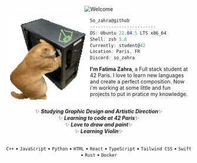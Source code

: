 <p align="center">
  <img src="https://readme-typing-svg.demolab.com?font=Fira+Code&weight=600&size=25&pause=1000&color=6BABE3&center=true&vCenter=true&repeat=false&width=600&lines=Welcome+to+Fatima+Zahra's+world" alt="Welcome" />
</p>

<img align="left" src="imgs/catTwo.jpeg" alt="bruh" width="228" />
<!-- ![cropped_wall](https://github.com/nyzss/nyzss/assets/81782738/8c6c6423-83b4-4eb5-81e4-14cc7ac773c9) -->

```csharp
So_zahra@github
-------------------------
OS: Ubuntu 22.04.5 LTS x86_64
Shell: zsh 5.8
Currently: student@42
Location: Paris, FR
Discord: so_zahra
```
<p>
<b>I'm Fatima Zahra</b>, a Full stack student at 42 Paris. I love to learn new languages and create a perfect composition. Now i'm working at some little and fun projects to put in pratice my knowledge.
</p>

<h2 align="center"> <em></em></h2>

<p align="center">
   ✨   <em><b>Studying Graphic Design and Artistic Direction</b></em>✨<br/>
   ✨   <em><b>Learning to code at 42 Paris</b></em>✨<br/>
   ✨   <em><b>Love to draw and paint</b></em>✨<br/>
   ✨   <em><b>Learning Violin</b></em>✨<br/>
</p>

<h2 align="center"> <em></em></h2>


<p align="center">
  <code>C++</code> • 
  <code>JavaScript</code> • 
  <code>Python</code> • 
  <code>HTML</code> • 
  <code>React</code> • 
  <code>TypeScript</code> • 
  <code>Tailwind CSS</code> • 
  <code>Swift</code> • 
  <code>Rust</code> • 
  <code>Docker</code>
</p>
<!-- <p align="left">
  <a href="https://www.linkedin.com/in/tu_usuario" target="_blank">
    <img src="https://img.shields.io/badge/LinkedIn-99A285?style=for-the-badge&logo=linkedin&logoColor=white" />
  </a> -->
  <!-- <a href="https://codeforces.com/profile/Glorfindell?csrf_token=bcab48565089a48c886f5cdb2c9a4ff5" target="_blank">
    <img src="https://img.shields.io/badge/Codeforces-000000?style=for-the-badge&logo=codeforces&logoColor=white" />
  </a> -->
  <!-- <a href="https://www.codechef.com/users/glorfindell" target="_blank">
    <img src="https://img.shields.io/badge/CodeChef-000000?style=for-the-badge&logo=codechef&logoColor=white" />
  </a> -->
  <!-- <a href="https://es.pinterest.com/Glorffindel/_pins/" target="_blank">
    <img src="https://img.shields.io/badge/Pinterest-000000?style=for-the-badge&logo=pinterest&logoColor=white" />
  </a> -->
<!-- </p> -->
